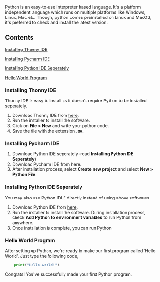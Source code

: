 Python is an easy-to-use interpreter based language. It's a platform independent language which runs on multiple platforms like Windows,
Linux, Mac etc. Though, python comes preinstalled on Linux and MacOS, it's preferred to check and install the latest version.
## Contents
[Installing Thonny IDE](https://github.com/sharmachirag123/Beginner-Python/blob/Triangle-edit/P1-%20Getting%20started.md#installing-thonny-ide)

[Installing Pycharm IDE](https://github.com/sharmachirag123/Beginner-Python/blob/Triangle-edit/P1-%20Getting%20started.md#installing-pycharm-ide)

[Installing Python IDE Seperately](https://github.com/sharmachirag123/Beginner-Python/blob/Triangle-edit/P1-%20Getting%20started.md#installing-python-ide-seperately)

[Hello World Program]()

### Installing Thonny IDE

Thonny IDE is easy to install as it doesn't require Python to be installed seperately.

1. Download Thonny IDE from [here](https://thonny.org/).
2. Run the installer to install the software.
3. Click on **File > New** and write your python code.
4. Save the file with the extension **.py**.

### Installing Pycharm IDE

1. Download Python IDE seperately (read **Installing Python IDE Seperately**)
2. Download Pycharm IDE from [here](https://www.jetbrains.com/pycharm/download/download-thanks.html?platform=windows&code=PCC).
3. After installation process, select **Create new project** and select **New > Python File**.

### Installing Python IDE Seperately

You may also use Python IDLE directly instead of using above softwares.

1. Download Python IDE from [here](https://www.python.org/downloads/).
2. Run the installer to install the software. During installation process, check **Add Python to environment variables** to run Python
   from anywhere.
3. Once installation is complete, you can run Python.

### Hello World Program

After setting up Python, we're ready to make our first program called 'Hello World'. Just type the following code,

```python
    print("Hello world!") 
```

Congrats! You've successfully made your first Python program.
